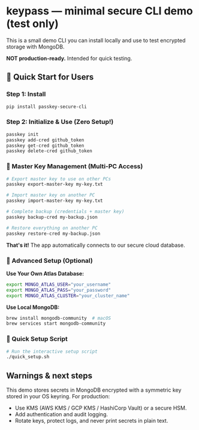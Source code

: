# keypass — minimal secure CLI demo (test only)

This is a small demo CLI you can install locally and use to test encrypted storage with MongoDB.

**NOT production-ready.** Intended for quick testing.

## 🚀 Quick Start for Users

### Step 1: Install
```bash
pip install passkey-secure-cli
```

### Step 2: Initialize & Use (Zero Setup!)
```bash
passkey init
passkey add-cred github_token
passkey get-cred github_token
passkey delete-cred github_token
```

### 🔑 Master Key Management (Multi-PC Access)
```bash
# Export master key to use on other PCs
passkey export-master-key my-key.txt

# Import master key on another PC
passkey import-master-key my-key.txt

# Complete backup (credentials + master key)
passkey backup-cred my-backup.json

# Restore everything on another PC
passkey restore-cred my-backup.json
```

**That's it!** The app automatically connects to our secure cloud database.

### 🔧 Advanced Setup (Optional)

**Use Your Own Atlas Database:**
```bash
export MONGO_ATLAS_USER="your_username"
export MONGO_ATLAS_PASS="your_password"
export MONGO_ATLAS_CLUSTER="your_cluster_name"
```

**Use Local MongoDB:**
```bash
brew install mongodb-community  # macOS
brew services start mongodb-community
```

### 🎯 Quick Setup Script
```bash
# Run the interactive setup script
./quick_setup.sh
```

## Warnings & next steps

This demo stores secrets in MongoDB encrypted with a symmetric key stored in your OS keyring. For production:

- Use KMS (AWS KMS / GCP KMS / HashiCorp Vault) or a secure HSM.
- Add authentication and audit logging.
- Rotate keys, protect logs, and never print secrets in plain text.
